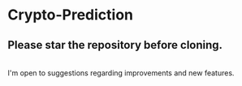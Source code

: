 # Crypto-Prediction
## Please star the repository before cloning.
<br>I'm open to suggestions regarding improvements and new features.
